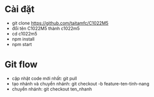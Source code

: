 # Cài đặt
- git clone https://github.com/taitamfc/C1022M5
- đổi tên C1022M5 thành c1022m5
- cd c1022m5
- npm install
- npm start

# Git flow
- cập nhật code mới nhất: git pull
- tạo nhánh và chuyển nhánh: git checkout -b feature-ten-tinh-nang
- chuyển nhánh: git checkout ten_nhanh
